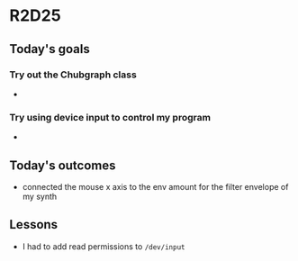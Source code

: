 # R2D25
## Today's goals
### Try out the Chubgraph class
- 
### Try using device input to control my program
- 
## Today's outcomes
- connected the mouse x axis to the env amount for the filter envelope of my synth

## Lessons
- I had to add read permissions to `/dev/input` 